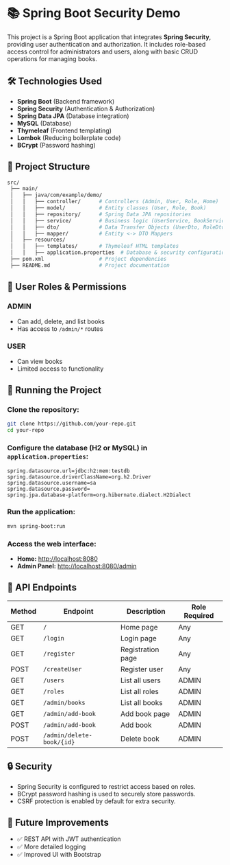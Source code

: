 # 📚 Spring Boot Security Demo

This project is a Spring Boot application that integrates **Spring Security**, providing user authentication and authorization. It includes role-based access control for administrators and users, along with basic CRUD operations for managing books.

## 🛠️ Technologies Used

- **Spring Boot** (Backend framework)
- **Spring Security** (Authentication & Authorization)
- **Spring Data JPA** (Database integration)
- **MySQL** (Database)
- **Thymeleaf** (Frontend templating)
- **Lombok** (Reducing boilerplate code)
- **BCrypt** (Password hashing)

## 📂 Project Structure

```bash
src/
 ├── main/
 │   ├── java/com/example/demo/
 │   │   ├── controller/      # Controllers (Admin, User, Role, Home)
 │   │   ├── model/           # Entity classes (User, Role, Book)
 │   │   ├── repository/      # Spring Data JPA repositories
 │   │   ├── service/         # Business logic (UserService, BookService, RoleService)
 │   │   ├── dto/             # Data Transfer Objects (UserDto, RoleDto)
 │   │   ├── mapper/          # Entity <-> DTO Mappers
 │   ├── resources/
 │   │   ├── templates/       # Thymeleaf HTML templates
 │   │   ├── application.properties  # Database & security configurations
 ├── pom.xml                  # Project dependencies
 ├── README.md                # Project documentation
```

## 🔑 User Roles & Permissions

### ADMIN
- Can add, delete, and list books
- Has access to `/admin/*` routes

### USER
- Can view books
- Limited access to functionality

## 🚀 Running the Project

### Clone the repository:

```bash
git clone https://github.com/your-repo.git
cd your-repo
```

### Configure the database (H2 or MySQL) in `application.properties`:

```properties
spring.datasource.url=jdbc:h2:mem:testdb
spring.datasource.driverClassName=org.h2.Driver
spring.datasource.username=sa
spring.datasource.password=
spring.jpa.database-platform=org.hibernate.dialect.H2Dialect
```

### Run the application:

```bash
mvn spring-boot:run
```

### Access the web interface:

- **Home:** [http://localhost:8080](http://localhost:8080)
- **Admin Panel:** [http://localhost:8080/admin](http://localhost:8080/admin)

## 🔄 API Endpoints

| Method | Endpoint            | Description          | Role Required |
|--------|---------------------|----------------------|---------------|
| GET    | `/`                 | Home page           | Any           |
| GET    | `/login`            | Login page          | Any           |
| GET    | `/register`         | Registration page   | Any           |
| POST   | `/createUser`       | Register user       | Any           |
| GET    | `/users`            | List all users      | ADMIN         |
| GET    | `/roles`            | List all roles      | ADMIN         |
| GET    | `/admin/books`      | List all books      | ADMIN         |
| GET    | `/admin/add-book`   | Add book page       | ADMIN         |
| POST   | `/admin/add-book`   | Add book            | ADMIN         |
| POST   | `/admin/delete-book/{id}` | Delete book  | ADMIN         |

## 🔒 Security

- Spring Security is configured to restrict access based on roles.
- BCrypt password hashing is used to securely store passwords.
- CSRF protection is enabled by default for extra security.

## 📌 Future Improvements

- ✅ REST API with JWT authentication
- ✅ More detailed logging
- ✅ Improved UI with Bootstrap

